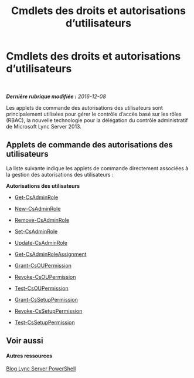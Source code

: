 ﻿---
title: Cmdlets des droits et autorisations d’utilisateurs
TOCTitle: Cmdlets des droits et autorisations d’utilisateurs
ms:assetid: b53aae4c-651f-4cbc-a762-ba818d63897e
ms:mtpsurl: https://technet.microsoft.com/fr-fr/library/Gg415672(v=OCS.15)
ms:contentKeyID: 49298600
ms.date: 12/10/2016
mtps_version: v=OCS.15
ms.translationtype: HT
---

# Cmdlets des droits et autorisations d’utilisateurs

 

_**Dernière rubrique modifiée :** 2016-12-08_

Les applets de commande des autorisations des utilisateurs sont principalement utilisées pour gérer le contrôle d’accès basé sur les rôles (RBAC), la nouvelle technologie pour la délégation du contrôle administratif de Microsoft Lync Server 2013.

## Applets de commande des autorisations des utilisateurs

La liste suivante indique les applets de commande directement associées à la gestion des autorisations des utilisateurs :

**Autorisations des utilisateurs**

  -   
    [Get-CsAdminRole](get-csadminrole.md)

  -   
    [New-CsAdminRole](new-csadminrole.md)

  -   
    [Remove-CsAdminRole](remove-csadminrole.md)

  -   
    [Set-CsAdminRole](set-csadminrole.md)

  -   
    [Update-CsAdminRole](update-csadminrole.md)

  -   
    [Get-CsAdminRoleAssignment](get-csadminroleassignment.md)

  -   
    [Grant-CsOUPermission](grant-csoupermission.md)

  -   
    [Revoke-CsOUPermission](revoke-csoupermission.md)

  -   
    [Test-CsOUPermission](test-csoupermission.md)

  -   
    [Grant-CsSetupPermission](grant-cssetuppermission.md)

  -   
    [Revoke-CsSetupPermission](revoke-cssetuppermission.md)

  -   
    [Test-CsSetupPermission](test-cssetuppermission.md)

## Voir aussi

#### Autres ressources

[Blog Lync Server PowerShell](http://go.microsoft.com/fwlink/?linkid=203150%26clcid=0x40c)

